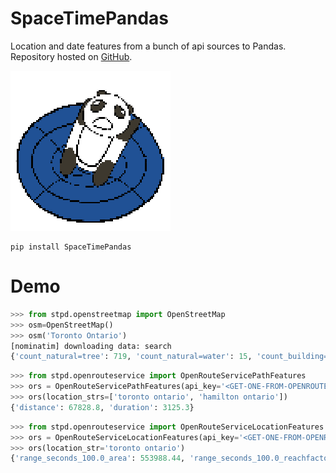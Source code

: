 # SpaceTimePandas
Location and date features from a bunch of api sources to Pandas.
Repository hosted on [GitHub](https://github.com/tianle91/SpaceTimePandas).

![icon](SpaceTimePandas.png)
```
pip install SpaceTimePandas
```

# Demo 
```python
>>> from stpd.openstreetmap import OpenStreetMap
>>> osm=OpenStreetMap()
>>> osm('Toronto Ontario')
[nominatim] downloading data: search
{'count_natural=tree': 719, 'count_natural=water': 15, 'count_building=yes': 1151, 'count_building=house': 39, 'count_amenity=parking': 148, 'count_amenity=restaurant': 327, 'count_service=driveway': 77}
```

```python
>>> from stpd.openrouteservice import OpenRouteServicePathFeatures
>>> ors = OpenRouteServicePathFeatures(api_key='<GET-ONE-FROM-OPENROUTESERVICE>')
>>> ors(location_strs=['toronto ontario', 'hamilton ontario'])
{'distance': 67828.8, 'duration': 3125.3}
```

```python
>>> from stpd.openrouteservice import OpenRouteServiceLocationFeatures
>>> ors = OpenRouteServiceLocationFeatures(api_key='<GET-ONE-FROM-OPENROUTESERVICE>')
>>> ors(location_str='toronto ontario')
{'range_seconds_100.0_area': 553988.44, 'range_seconds_100.0_reachfactor': 0.0229, 'range_seconds_100.0_total_pop': 1953.0, 'range_seconds_200.0_area': 3674992.8, 'range_seconds_200.0_reachfactor': 0.0379, 'range_seconds_200.0_total_pop': 47290.0, 'range_seconds_500.0_area': 29204165.23, 'range_seconds_500.0_reachfactor': 0.0482, 'range_seconds_500.0_total_pop': 289365.0, 'range_seconds_1000.0_area': 137873463.18, 'range_seconds_1000.0_reachfactor': 0.0569, 'range_seconds_1000.0_total_pop': 942521.0}
```
